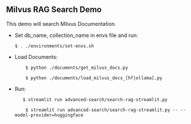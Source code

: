 
## Milvus RAG Search Demo 
This demo will search Milvus Documentation.
- Set db_name, collection_name in envs file and run:

    ```$ . ./environments/set-envs.sh```

- Load Documents:

    ```
        $ python ./documents/get_milvus_docs.py
    ```

    ```
        $ python ./documents/load_milvus_docs_[hf|ollama].py
    ```

- Run:
     ```
        $ streamlit run advanced-search/search-rag-streamlit.py
    ```
    ```
        $ streamlit run advanced-search/search-rag-streamlit.py -- --model-provider=huggingface
    ```